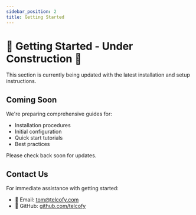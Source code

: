 ```yaml
---
sidebar_position: 2
title: Getting Started
---
```


# 🚧 Getting Started - Under Construction 🚧

This section is currently being updated with the latest installation and setup instructions.

## Coming Soon

We're preparing comprehensive guides for:
- Installation procedures
- Initial configuration
- Quick start tutorials
- Best practices

Please check back soon for updates.

## Contact Us

For immediate assistance with getting started:
- 📧 Email: tom@telcofy.com
- 🐙 GitHub: [github.com/telcofy](https://github.com/telcofy)
